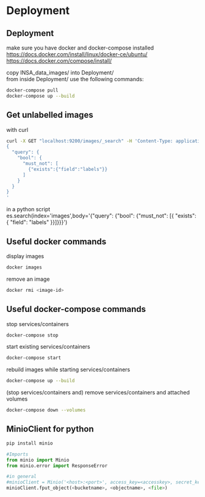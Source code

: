 # Deployment

## Deployment
make sure you have docker and docker-compose installed  
https://docs.docker.com/install/linux/docker-ce/ubuntu/  
https://docs.docker.com/compose/install/

copy INSA_data_images/ into Deployment/  
from inside Deployment/ use the following commands:  
```bash
docker-compose pull
docker-compose up --build
```

## Get unlabelled images
with curl
```bash
curl -X GET "localhost:9200/images/_search" -H 'Content-Type: application/json' -d'
{
  "query": { 
    "bool": { 
      "must_not": [
        {"exists":{"field":"labels"}}
      ]
    }
  }
}
'
```
in a python script  
es.search(index='images',body='{"query": {"bool": {"must_not": [{ "exists": { "field": "labels" }}]}}}')

## Useful docker commands
display images
```bash
docker images
```

remove an image
```bash
docker rmi <image-id>
```

## Useful docker-compose commands
stop services/containers
```bash
docker-compose stop
```

start existing services/containers
```bash
docker-compose start
```

rebuild images while starting services/containers
```bash
docker-compose up --build
```

(stop services/containers and) remove services/containers and attached volumes
```bash
docker-compose down --volumes
```

## MinioClient for python
```bash
pip install minio
```
```python
#Imports  
from minio import Minio  
from minio.error import ResponseError  

#in general
#minioClient = Minio('<host>:<port>', access_key=<accesskey>, secret_key=<secretkey>, secure=<boolean>)
minioClient.fput_object(<bucketname>, <objectname>, <file>)
```


